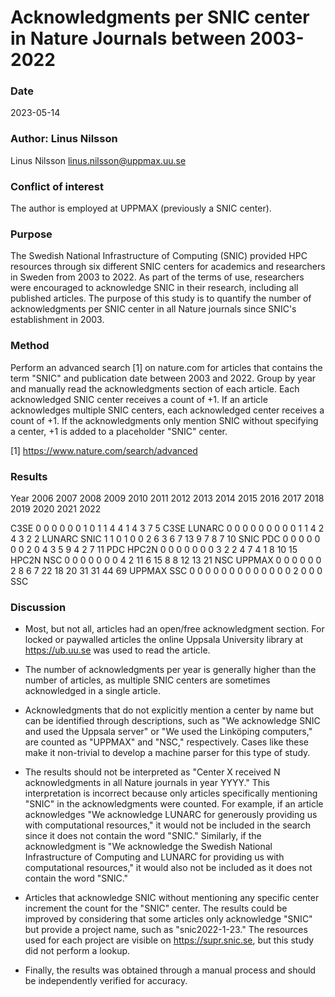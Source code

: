 # Acknowledgments per SNIC center in Nature Journals between 2003-2022

### Date
2023-05-14

### Author: Linus Nilsson
Linus Nilsson <linus.nilsson@uppmax.uu.se>

### Conflict of interest
The author is employed at UPPMAX (previously a SNIC center).

### Purpose
The Swedish National Infrastructure of Computing (SNIC) provided HPC resources
through six different SNIC centers for academics and researchers in Sweden from
2003 to 2022. As part of the terms of use, researchers were encouraged to
acknowledge SNIC in their research, including all published articles. The
purpose of this study is to quantify the number of acknowledgments per SNIC
center in all Nature journals since SNIC's establishment in 2003.

### Method
Perform an advanced search [1] on nature.com for articles that contains the
term "SNIC" and publication date between 2003 and 2022. Group by year and
manually read the acknowledgments section of each article. Each acknowledged
SNIC center receives a count of +1. If an article acknowledges multiple SNIC
centers, each acknowledged center receives a count of +1. If the
acknowledgments only mention SNIC without specifying a center, +1 is added to a
placeholder "SNIC" center.

[1] https://www.nature.com/search/advanced

### Results

Year   2006  2007 2008 2009   2010   2011   2012  2013  2014 2015   2016   2017   2018   2019  2020  2021   2022

C3SE   0     0    0     0      0     0       1     0    1     1    4       4      1      4     3     7      5    C3SE
LUNARC 0     0    0     0      0     0       0     0    0     1    1       4      2      4     3     2      2    LUNARC
SNIC   1     1    0     1      0     0       2     6    3     6    7       13     9      7     8     7      10   SNIC
PDC    0     0    0     0      0     0       0     2    0     4    3       5      9      4     2     7      11   PDC
HPC2N  0     0    0     0      0     0       0     3    2     2    4       7      4      1     8     10     15   HPC2N
NSC    0     0    0     0      0     0       0     4    2     11   6       15     8      8     12    13     21   NSC
UPPMAX 0     0    0     0      0     0       2     8    6     7    22      18     20     31    31    44     69   UPPMAX
SSC    0     0    0     0      0     0       0     0    0     0    0       0      0      2     0     0      0    SSC

### Discussion
* Most, but not all, articles had an open/free acknowledgment section. For
  locked or paywalled articles the online Uppsala University library at
  https://ub.uu.se was used to read the article.

* The number of acknowledgments per year is generally higher than the number of
  articles, as multiple SNIC centers are sometimes acknowledged in a single
  article.

* Acknowledgments that do not explicitly mention a center by name but can be
  identified through descriptions, such as "We acknowledge SNIC and used the
  Uppsala server" or "We used the Linköping computers," are counted as "UPPMAX"
  and "NSC," respectively. Cases like these make it non-trivial to develop a
  machine parser for this type of study.

* The results should not be interpreted as "Center X received N acknowledgments
  in all Nature journals in year YYYY." This interpretation is incorrect
  because only articles specifically mentioning "SNIC" in the acknowledgments
  were counted. For example, if an article acknowledges "We acknowledge LUNARC
  for generously providing us with computational resources," it would not be
  included in the search since it does not contain the word "SNIC." Similarly,
  if the acknowledgment is "We acknowledge the Swedish National Infrastructure
  of Computing and LUNARC for providing us with computational resources," it
  would also not be included as it does not contain the word "SNIC."

* Articles that acknowledge SNIC without mentioning any specific center
  increment the count for the "SNIC" center. The results could be improved by
  considering that some articles only acknowledge "SNIC" but provide a project
  name, such as "snic2022-1-23." The resources used for each project are
  visible on https://supr.snic.se, but this study did not perform a lookup.

* Finally, the results was obtained through a manual process and should be
  independently verified for accuracy.
